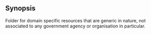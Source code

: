 ## Synopsis ##

Folder for domain specific resources that are generic in nature, 
not associated to any government agency or organisation in particular.
